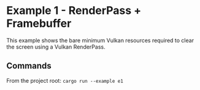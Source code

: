 # Example 1 - RenderPass + Framebuffer

This example shows the bare minimum Vulkan resources required to clear the
screen using a Vulkan RenderPass.

## Commands

From the project root: `cargo run --example e1`

